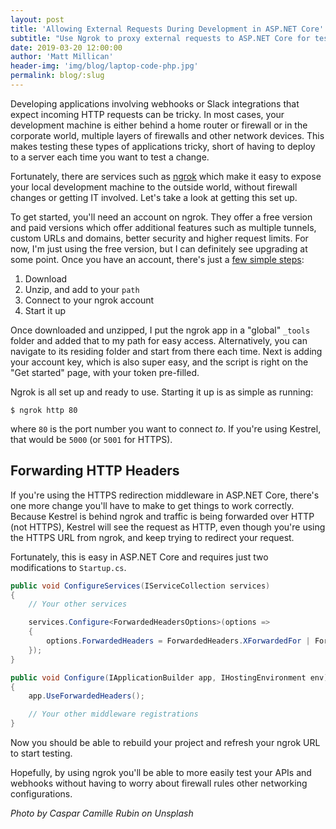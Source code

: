 ```yaml
---
layout: post
title: 'Allowing External Requests During Development in ASP.NET Core'
subtitle: "Use Ngrok to proxy external requests to ASP.NET Core for testing"
date: 2019-03-20 12:00:00
author: 'Matt Millican'
header-img: 'img/blog/laptop-code-php.jpg'
permalink: blog/:slug
---
```


Developing applications involving webhooks or Slack integrations that expect incoming HTTP requests can be tricky. In most cases, your development machine is either behind a home router or firewall or in the corporate world, multiple layers of firewalls and other network devices. This makes testing these types of applications tricky, short of having to deploy to a server each time you want to test a change.

Fortunately, there are services such as [ngrok](https://ngrok.com/) which make it easy to expose your local development machine to the outside world, without firewall changes or getting IT involved. Let's take a look at getting this set up.

To get started, you'll need an account on ngrok. They offer a free version and paid versions which offer additional features such as multiple tunnels, custom URLs and domains, better security and higher request limits. For now, I'm just using the free version, but I can definitely see upgrading at some point. Once you have an account, there's just a [few simple steps](https://dashboard.ngrok.com/get-started):

1. Download
1. Unzip, and add to your `path`
1. Connect to your ngrok account
1. Start it up

Once downloaded and unzipped, I put the ngrok app in a "global" `_tools` folder and added that to my path for easy access. Alternatively, you can navigate to its residing folder and start from there each time. Next is adding your account key, which is also super easy, and the script is right on the "Get started" page, with your token pre-filled.

Ngrok is all set up and ready to use. Starting it up is as simple as running:

```
$ ngrok http 80
```

where `80` is the port number you want to connect _to_. If you're using Kestrel, that would be `5000` (or `5001` for HTTPS).

## Forwarding HTTP Headers

If you're using the HTTPS redirection middleware in ASP.NET Core, there's one more change you'll have to make to get things to work correctly. Because Kestrel is behind ngrok and traffic is being forwarded over HTTP (not HTTPS), Kestrel will see the request as HTTP, even though you're using the HTTPS URL from ngrok, and keep trying to redirect your request. 

Fortunately, this is easy in ASP.NET Core and requires just two modifications to `Startup.cs`.

```c#
public void ConfigureServices(IServiceCollection services)
{
    // Your other services

    services.Configure<ForwardedHeadersOptions>(options =>
    {
        options.ForwardedHeaders = ForwardedHeaders.XForwardedFor | ForwardedHeaders.XForwardedProto;
    });
}

public void Configure(IApplicationBuilder app, IHostingEnvironment env)
{
    app.UseForwardedHeaders();

    // Your other middleware registrations
}
```

Now you should be able to rebuild your project and refresh your ngrok URL to start testing.

Hopefully, by using ngrok you'll be able to more easily test your APIs and webhooks without having to worry about firewall rules other networking configurations.

_Photo by Caspar Camille Rubin on Unsplash_